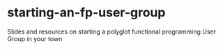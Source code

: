 starting-an-fp-user-group
=========================

Slides and resources on starting a polyglot functional programming User Group in your town
